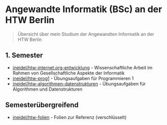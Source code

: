 # Angewandte Informatik (BSc) an der HTW Berlin

> Übersicht über mein Studium der Angewandten Informatik an der HTW Berlin

## 1. Semester

- [jneidel/htw-internet.org-entwicklung](https://github.com/jneidel/htw-internet.org-entwicklung) - Wissenschaftliche Arbeit im Rahmen von Gesellschaftliche Aspekte der Informatik
- [jneidel/htw-prog1](https://github.com/jneidel/htw-prog1) - Übungsaufgaben für Programmieren 1
- [jneidel/htw-algorithmen-datenstrukturen](https://github.com/jneidel/htw-algorithmen-datenstrukturen) - Übungsaufgaben für Algorithmen und Datenstrukturen

## Semesterübergreifend

- [jneidel/htw-folien](https://github.com/jneidel/htw-folien) - Folien zur Referenz (verschlüsselt)

